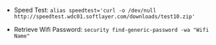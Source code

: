 + Speed Test: `alias speedtest='curl -o /dev/null http://speedtest.wdc01.softlayer.com/downloads/test10.zip'`

+ Retrieve Wifi Password:
`security find-generic-password -wa "Wifi Name"`
